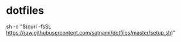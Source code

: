 # dotfiles

sh -c "$(curl -fsSL https://raw.githubusercontent.com/satnami/dotfiles/master/setup.sh)"
